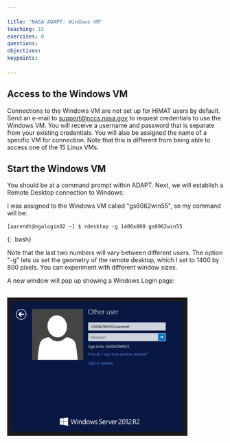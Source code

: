 ```yaml
---

title: "NASA ADAPT: Windows VM"
teaching: 15
exercises: 0
questions:
objectives:
keypoints:

---
```


## Access to the Windows VM

Connections to the Windows VM are not set up for HiMAT users by default. Send an e-mail to support@nccs.nasa.gov to request credentials to use the Windows VM. You will receive a username and password that is separate from your existing credentials. You will also be assigned the name of a specific VM for connection.
 Note that this is different from being able to access one of the 15 Linux VMs.

## Start the Windows VM

You should be at a command prompt within ADAPT.  Next, we will establish a Remote Desktop connection to Windows:

I was assigned to the Windows VM called "gs6062win55", so my command will be:
~~~
[aarendt@ngalogin02 ~] $ rdesktop -g 1400x800 gs6062win55
~~~
{: .bash}

Note that the last two numbers will vary between different users. The option "-g" lets us set the geometry of the remote desktop, which I set to 1400 by 800 pixels. You can experiment with different window sizes.

A new window will pop up showing a Windows Login page:

<br>
<img src="../fig/windowsLogin.png" width = "400" border = "10">
<br>

